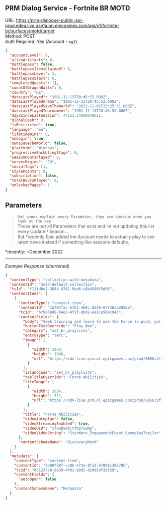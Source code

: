 ## PRM Dialog Service - Fortnite BR MOTD

URL: https://prm-dialogue-public-api-prod.edea.live.use1a.on.epicgames.com/api/v1/fortnite-br/surfaces/motd/target \
Method: POST \
Auth Required: Yes (Account - `eg1`)

```json
{
  "accountLevel": 0,
  "alienArtifacts": 0,
  "battlepass": false,
  "battlepassItemsClaimed": 0,
  "battlepassLevel": 1,
  "battlepassStars": 0,
  "completedQuests": [],
  "countOfDragonBalls": 0,
  "country": "DE",
  "dateLastPlayed": "1901-12-13T20:45:52.000Z",
  "dateLastPlayedArena": "1901-12-13T20:45:52.000Z",
  "dateLastPlayedSaveTheWorld": "2022-11-01T23:25:31.000Z",
  "dateLastPlayedTournament": "1901-12-13T20:45:52.000Z",
  "daysSinceLastSession": 44153.14098048611,
  "globalCash": 0,
  "isRestricted": true,
  "language": "en",
  "lifetimeWins": 0,
  "onLogin": true,
  "ownsSaveTheWorld": false,
  "platform": "Windows",
  "progressiveBackblingStage": 0,
  "seasonHoursPlayed": 0,
  "serverRegion": "EU",
  "socialTags": [],
  "stylePoints": 0,
  "subscription": false,
  "totalHoursPlayed": 0,
  "unlockedPages": 1
}
```

## Parameters

> `Not gonna explain every Parameter, they are obvious when you look at the key.` <br/>
> Those are not all Parameters that exist and im not updating this list every Update / Season... <br/>
> But \*recently Epic added the Account needs to actually play to see latest news instead if something like seasons defaults.

\*recently: ~December 2022

---

_Example Response (shortened)_

```json
{
  "contentType": "collection-with-metadata",
  "contentId": "motd-default-collection",
  "tcId": "f111d6e2-384d-4761-9ba6-c8b4930f5d36",
  "contentItems": [
    {
      "contentType": "content-item",
      "contentId": "1b707fac-57b1-468c-8248-6773bca2858a",
      "tcId": "b79859d8-b4e3-4f1f-8bd2-ea1ce564c945",
      "contentFields": {
        "body": "Seek training and learn to use the Force to push, pull, or lift objects and players! Force training allows you to sprint faster and double jump while a Lightsaber is equipped.",
        "buttonTextOverride": "Play Now",
        "category": "set_br_playlists",
        "entryType": "Text",
        "image": [
          {
            "width": 1920,
            "height": 1080,
            "url": "https://cdn-live.prm.ol.epicgames.com/prod/6656c2f3f18687d38a71568357005a6045ede0966091265f347d397637a6b2b5335ab02be2e32424d8cb4e5129a439c03dc5b45b4e9a04fc412fcd52d15898eb-3f37050d-8fba-4eb4-91ea-0f900b304972.jpeg?width=1920"
          }
        ],
        "islandCode": "set_br_playlists",
        "tabTitleOverride": "Force Abilities",
        "tileImage": [
          {
            "width": 1024,
            "height": 512,
            "url": "https://cdn-live.prm.ol.epicgames.com/prod/6656c2f3f18687d38a71568357005a6045ede0966091265f347d397637a6b2b596a64b38938e3bba211c57dd2e3818d7-239028aa-1480-46c6-abe5-c6232f458ba5.jpeg?width=1024"
          }
        ],
        "title": "Force Abilities",
        "videoAutoplay": false,
        "videoStreamingEnabled": true,
        "videoUID": "xfrwDSOkjtfKpTCwHg",
        "videoVideoString": "StarWars_EngagementEvent_GameplayTrailer"
      },
      "contentSchemaName": "DiscoveryMotd"
    }
  ],
  "metadata": {
    "contentType": "content-item",
    "contentId": "2b89f387-cc8b-473a-8fa3-87891c38570b",
    "tcId": "031237c8-9639-4f01-99d2-81081bf2b159",
    "contentFields": {
      "autoOpen": false
    },
    "contentSchemaName": "Metadata"
  }
}
```
